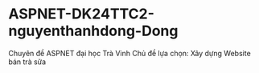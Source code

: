 # ASPNET-DK24TTC2-nguyenthanhdong-Dong
Chuyên đề ASPNET đại học Trà Vinh
Chủ đề lựa chọn: Xây dựng Website bán trà sữa
